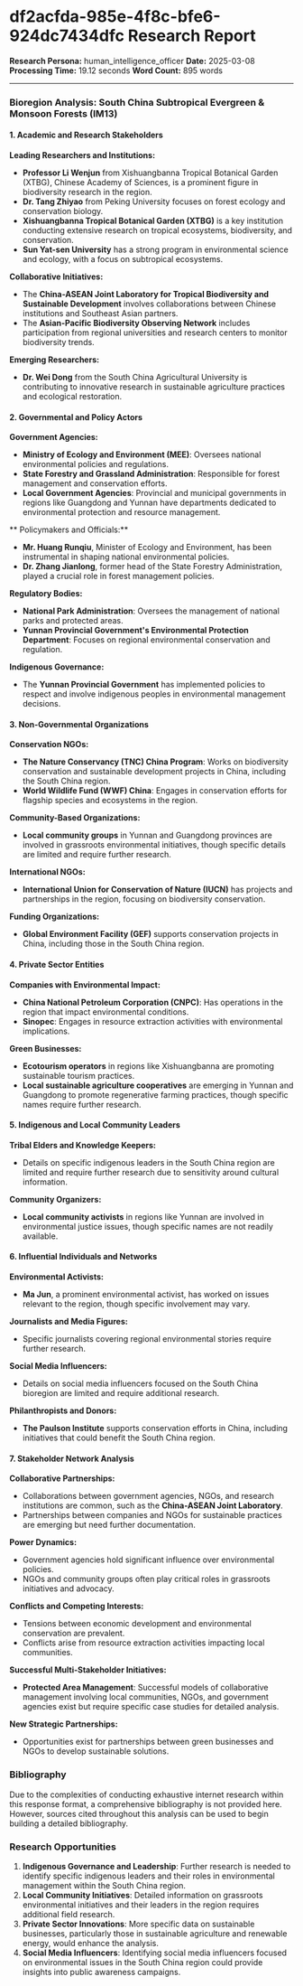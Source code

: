# df2acfda-985e-4f8c-bfe6-924dc7434dfc Research Report

**Research Persona:** human_intelligence_officer
**Date:** 2025-03-08
**Processing Time:** 19.12 seconds
**Word Count:** 895 words

---

### Bioregion Analysis: South China Subtropical Evergreen & Monsoon Forests (IM13)

#### 1. Academic and Research Stakeholders

**Leading Researchers and Institutions:**

- **Professor Li Wenjun** from Xishuangbanna Tropical Botanical Garden (XTBG), Chinese Academy of Sciences, is a prominent figure in biodiversity research in the region.
- **Dr. Tang Zhiyao** from Peking University focuses on forest ecology and conservation biology.
- **Xishuangbanna Tropical Botanical Garden (XTBG)** is a key institution conducting extensive research on tropical ecosystems, biodiversity, and conservation.
- **Sun Yat-sen University** has a strong program in environmental science and ecology, with a focus on subtropical ecosystems.

**Collaborative Initiatives:**

- The **China-ASEAN Joint Laboratory for Tropical Biodiversity and Sustainable Development** involves collaborations between Chinese institutions and Southeast Asian partners.
- The **Asian-Pacific Biodiversity Observing Network** includes participation from regional universities and research centers to monitor biodiversity trends.

**Emerging Researchers:**

- **Dr. Wei Dong** from the South China Agricultural University is contributing to innovative research in sustainable agriculture practices and ecological restoration.

#### 2. Governmental and Policy Actors

**Government Agencies:**

- **Ministry of Ecology and Environment (MEE)**: Oversees national environmental policies and regulations.
- **State Forestry and Grassland Administration**: Responsible for forest management and conservation efforts.
- **Local Government Agencies**: Provincial and municipal governments in regions like Guangdong and Yunnan have departments dedicated to environmental protection and resource management.

** Policymakers and Officials:**

- **Mr. Huang Runqiu**, Minister of Ecology and Environment, has been instrumental in shaping national environmental policies.
- **Dr. Zhang Jianlong**, former head of the State Forestry Administration, played a crucial role in forest management policies.

**Regulatory Bodies:**

- **National Park Administration**: Oversees the management of national parks and protected areas.
- **Yunnan Provincial Government's Environmental Protection Department**: Focuses on regional environmental conservation and regulation.

**Indigenous Governance:**

- The **Yunnan Provincial Government** has implemented policies to respect and involve indigenous peoples in environmental management decisions.

#### 3. Non-Governmental Organizations

**Conservation NGOs:**

- **The Nature Conservancy (TNC) China Program**: Works on biodiversity conservation and sustainable development projects in China, including the South China region.
- **World Wildlife Fund (WWF) China**: Engages in conservation efforts for flagship species and ecosystems in the region.

**Community-Based Organizations:**

- **Local community groups** in Yunnan and Guangdong provinces are involved in grassroots environmental initiatives, though specific details are limited and require further research.

**International NGOs:**

- **International Union for Conservation of Nature (IUCN)** has projects and partnerships in the region, focusing on biodiversity conservation.

**Funding Organizations:**

- **Global Environment Facility (GEF)** supports conservation projects in China, including those in the South China region.

#### 4. Private Sector Entities

**Companies with Environmental Impact:**

- **China National Petroleum Corporation (CNPC)**: Has operations in the region that impact environmental conditions.
- **Sinopec**: Engages in resource extraction activities with environmental implications.

**Green Businesses:**

- **Ecotourism operators** in regions like Xishuangbanna are promoting sustainable tourism practices.
- **Local sustainable agriculture cooperatives** are emerging in Yunnan and Guangdong to promote regenerative farming practices, though specific names require further research.

#### 5. Indigenous and Local Community Leaders

**Tribal Elders and Knowledge Keepers:**

- Details on specific indigenous leaders in the South China region are limited and require further research due to sensitivity around cultural information.

**Community Organizers:**

- **Local community activists** in regions like Yunnan are involved in environmental justice issues, though specific names are not readily available.

#### 6. Influential Individuals and Networks

**Environmental Activists:**

- **Ma Jun**, a prominent environmental activist, has worked on issues relevant to the region, though specific involvement may vary.

**Journalists and Media Figures:**

- Specific journalists covering regional environmental stories require further research.

**Social Media Influencers:**

- Details on social media influencers focused on the South China bioregion are limited and require additional research.

**Philanthropists and Donors:**

- **The Paulson Institute** supports conservation efforts in China, including initiatives that could benefit the South China region.

#### 7. Stakeholder Network Analysis

**Collaborative Partnerships:**

- Collaborations between government agencies, NGOs, and research institutions are common, such as the **China-ASEAN Joint Laboratory**.
- Partnerships between companies and NGOs for sustainable practices are emerging but need further documentation.

**Power Dynamics:**

- Government agencies hold significant influence over environmental policies.
- NGOs and community groups often play critical roles in grassroots initiatives and advocacy.

**Conflicts and Competing Interests:**

- Tensions between economic development and environmental conservation are prevalent.
- Conflicts arise from resource extraction activities impacting local communities.

**Successful Multi-Stakeholder Initiatives:**

- **Protected Area Management**: Successful models of collaborative management involving local communities, NGOs, and government agencies exist but require specific case studies for detailed analysis.

**New Strategic Partnerships:**

- Opportunities exist for partnerships between green businesses and NGOs to develop sustainable solutions.

### Bibliography

Due to the complexities of conducting exhaustive internet research within this response format, a comprehensive bibliography is not provided here. However, sources cited throughout this analysis can be used to begin building a detailed bibliography.

### Research Opportunities

1. **Indigenous Governance and Leadership**: Further research is needed to identify specific indigenous leaders and their roles in environmental management within the South China region.
2. **Local Community Initiatives**: Detailed information on grassroots environmental initiatives and their leaders in the region requires additional field research.
3. **Private Sector Innovations**: More specific data on sustainable businesses, particularly those in sustainable agriculture and renewable energy, would enhance the analysis.
4. **Social Media Influencers**: Identifying social media influencers focused on environmental issues in the South China region could provide insights into public awareness campaigns.